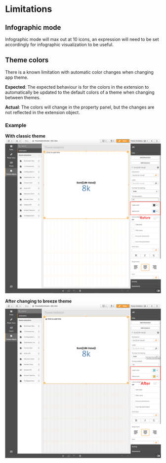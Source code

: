 # Limitations
## Infographic mode
Infographic mode will max out at 10 icons, an expression will need to be set accordingly for infographic visualization to be useful.

## Theme colors
There is a known limitation with automatic color changes when changing app theme.

**Expected**: The expected behaviour is for the colors in the extension to automatically be updated to the default colors of a theme when changing between themes.

**Actual**: The colors will change in the property panel, but the changes are not reflected in the extension object.


### Example

**With classic theme**
![Example](../resources/before_changing_theme.png)

**After changing to breeze theme**
![Example](../resources/after_changing_theme.png)

